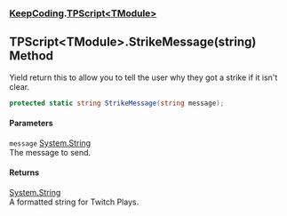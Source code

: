 ### [KeepCoding](KeepCoding.md 'KeepCoding').[TPScript&lt;TModule&gt;](KeepCoding_TPScript_TModule_.md 'KeepCoding.TPScript&lt;TModule&gt;')
## TPScript&lt;TModule&gt;.StrikeMessage(string) Method
Yield return this to allow you to tell the user why they got a strike if it isn't clear.  
```csharp
protected static string StrikeMessage(string message);
```
#### Parameters
<a name='KeepCoding_TPScript_TModule__StrikeMessage(string)_message'></a>
`message` [System.String](https://docs.microsoft.com/en-us/dotnet/api/System.String 'System.String')  
The message to send.
  
#### Returns
[System.String](https://docs.microsoft.com/en-us/dotnet/api/System.String 'System.String')  
A formatted string for Twitch Plays.
